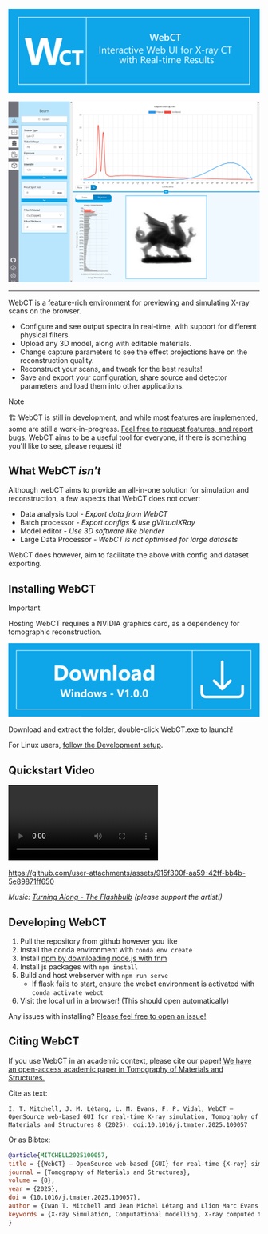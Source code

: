 ![WebCT: Interactive Web UI for X-ray CT with Real-time Results](./doc/webct-blurb.png)

![Image of UI](./doc/preview.png)

---

WebCT is a feature-rich environment for previewing and simulating X-ray scans on the browser.

- Configure and see output spectra in real-time, with support for different physical filters.
- Upload any 3D model, along with editable materials.
- Change capture parameters to see the effect projections have on the reconstruction quality.
- Reconstruct your scans, and tweak for the best results!
- Save and export your configuration, share source and detector parameters and load them into other applications.


> [!NOTE]
> 🏗 WebCT is still in development, and while most features are implemented, some are still a work-in-progress. [Feel free to request features, and report bugs.](https://github.com/WebxCT/WebCT/issues) WebCT aims to be a useful tool for everyone, if there is something you'll like to see, please request it!

## What WebCT *isn't*

Although webCT aims to provide an all-in-one solution for simulation and
reconstruction, a few aspects that WebCT does not cover:

- Data analysis tool - *Export data from WebCT*
- Batch processor - *Export configs & use gVirtualXRay*
- Model editor - *Use 3D software like blender*
- Large Data Processor - *WebCT is not optimised for large datasets*

WebCT does however, aim to facilitate the above with config and dataset exporting.

## Installing WebCT
> [!IMPORTANT]
> Hosting WebCT requires a NVIDIA graphics card, as a dependency for tomographic reconstruction.

[![**Click here to download WebCT for windows**](doc/download.png)](https://github.com/WebxCT/WebCT/releases/download/v1.0.0/WebCT-v1.0.0.zip)

Download and extract the folder, double-click WebCT.exe to launch!

For Linux users, [follow the Development setup](#developing-webct).

## Quickstart Video

<!-- Stripped by github (why?)-->
<video controls src="doc/videos/WebCT-Quick%20Introduction.mp4"></video>

<!-- Workaround for github;- display hyper-compressed video -->
https://github.com/user-attachments/assets/915f300f-aa59-42ff-bb4b-5e89871ff650

*Music: [Turning Along - The Flashbulb](https://theflashbulb.bandcamp.com/album/piety-of-ashes) (please support the artist!)*


## Developing WebCT

1. Pull the repository from github however you like
2. Install the conda environment with `conda env create`
3. Install [npm by downloading node.js with fnm](https://nodejs.org/en/download/package-manager)
4. Install js packages with `npm install`
5. Build and host webserver with `npm run serve`
	- If flask fails to start, ensure the webct environment is activated with `conda activate webct`
6. Visit the local url in a browser! (This should open automatically)

Any issues with installing? [Please feel free to open an issue!](https://github.com/WebxCT/WebCT/issues)

## Citing WebCT

If you use WebCT in an academic context, please cite our paper! [We have an open-access academic paper in Tomography of Materials and Structures.](https://doi.org/10.1016/j.tmater.2025.100057)

Cite as text:
```
I. T. Mitchell, J. M. Létang, L. M. Evans, F. P. Vidal, WebCT – OpenSource web-based GUI for real-time X-ray simulation, Tomography of Materials and Structures 8 (2025). doi:10.1016/j.tmater.2025.100057
```

Or as Bibtex:
```bibtex
@article{MITCHELL2025100057,
title = {{WebCT} – OpenSource web-based {GUI} for real-time {X-ray} simulation},
journal = {Tomography of Materials and Structures},
volume = {8},
year = {2025},
doi = {10.1016/j.tmater.2025.100057},
author = {Iwan T. Mitchell and Jean Michel Létang and Llion Marc Evans and Franck P. Vidal},
keywords = {X-ray Simulation, Computational modelling, X-ray computed tomography (XCT), Non-destructive testing (NDT), Synchrotron tomography, User Interface (UI), Experimental Planning},
}
```
